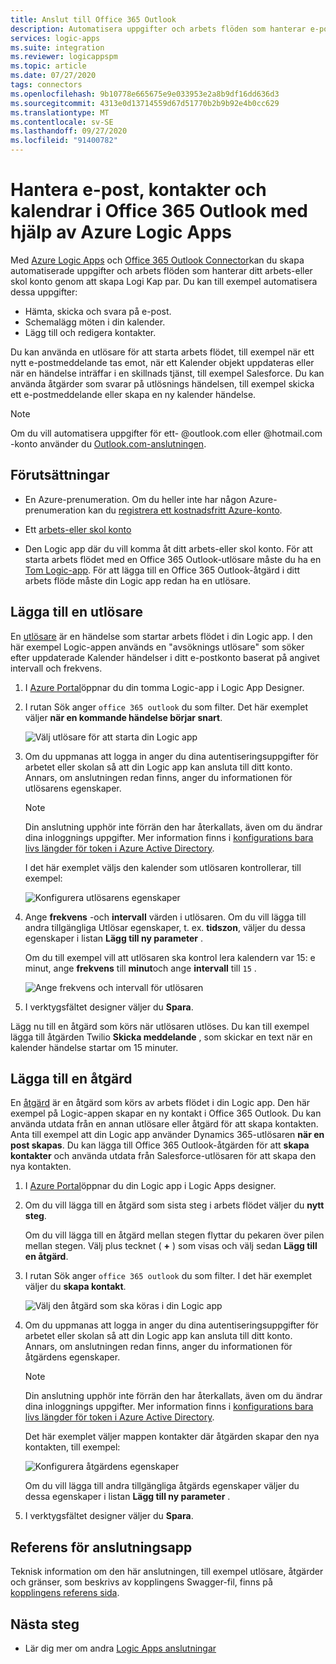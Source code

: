 ```yaml
---
title: Anslut till Office 365 Outlook
description: Automatisera uppgifter och arbets flöden som hanterar e-post, kontakter och kalendrar i Office 365 Outlook med hjälp av Azure Logic Apps
services: logic-apps
ms.suite: integration
ms.reviewer: logicappspm
ms.topic: article
ms.date: 07/27/2020
tags: connectors
ms.openlocfilehash: 9b10778e665675e9e033953e2a8b9df16dd636d3
ms.sourcegitcommit: 4313e0d13714559d67d51770b2b9b92e4b0cc629
ms.translationtype: MT
ms.contentlocale: sv-SE
ms.lasthandoff: 09/27/2020
ms.locfileid: "91400782"
---
```

# <a name="manage-email-contacts-and-calendars-in-office-365-outlook-by-using-azure-logic-apps"></a>Hantera e-post, kontakter och kalendrar i Office 365 Outlook med hjälp av Azure Logic Apps

Med [Azure Logic Apps](../logic-apps/logic-apps-overview.md) och [Office 365 Outlook Connector](/connectors/office365connector/)kan du skapa automatiserade uppgifter och arbets flöden som hanterar ditt arbets-eller skol konto genom att skapa Logi Kap par. Du kan till exempel automatisera dessa uppgifter:

* Hämta, skicka och svara på e-post. 
* Schemalägg möten i din kalender.
* Lägg till och redigera kontakter. 

Du kan använda en utlösare för att starta arbets flödet, till exempel när ett nytt e-postmeddelande tas emot, när ett Kalender objekt uppdateras eller när en händelse inträffar i en skillnads tjänst, till exempel Salesforce. Du kan använda åtgärder som svarar på utlösnings händelsen, till exempel skicka ett e-postmeddelande eller skapa en ny kalender händelse. 

> [!NOTE]
> Om du vill automatisera uppgifter för ett- @outlook.com eller @hotmail.com -konto använder du [Outlook.com-anslutningen](../connectors/connectors-create-api-outlook.md).

## <a name="prerequisites"></a>Förutsättningar

* En Azure-prenumeration. Om du heller inte har någon Azure-prenumeration kan du [registrera ett kostnadsfritt Azure-konto](https://azure.microsoft.com/free/?WT.mc_id=A261C142F). 

* Ett [arbets-eller skol konto](https://www.office.com/)

* Den Logic app där du vill komma åt ditt arbets-eller skol konto. För att starta arbets flödet med en Office 365 Outlook-utlösare måste du ha en [Tom Logic-app](../logic-apps/quickstart-create-first-logic-app-workflow.md). För att lägga till en Office 365 Outlook-åtgärd i ditt arbets flöde måste din Logic app redan ha en utlösare.

## <a name="add-a-trigger"></a>Lägga till en utlösare

En [utlösare](../logic-apps/logic-apps-overview.md#logic-app-concepts) är en händelse som startar arbets flödet i din Logic app. I den här exempel Logic-appen används en "avsöknings utlösare" som söker efter uppdaterade Kalender händelser i ditt e-postkonto baserat på angivet intervall och frekvens.

1. I [Azure Portal](https://portal.azure.com)öppnar du din tomma Logic-app i Logic App Designer.

1. I rutan Sök anger `office 365 outlook` du som filter. Det här exemplet väljer **när en kommande händelse börjar snart**.
   
   ![Välj utlösare för att starta din Logic app](./media/connectors-create-api-office365-outlook/office365-trigger.png)

1. Om du uppmanas att logga in anger du dina autentiseringsuppgifter för arbetet eller skolan så att din Logic app kan ansluta till ditt konto. Annars, om anslutningen redan finns, anger du informationen för utlösarens egenskaper.

   > [!NOTE]
   > Din anslutning upphör inte förrän den har återkallats, även om du ändrar dina inloggnings uppgifter. Mer information finns i [konfigurations bara livs längder för token i Azure Active Directory](../active-directory/develop/active-directory-configurable-token-lifetimes.md).

   I det här exemplet väljs den kalender som utlösaren kontrollerar, till exempel:

   ![Konfigurera utlösarens egenskaper](./media/connectors-create-api-office365-outlook/select-calendar.png)

1. Ange **frekvens** -och **intervall** värden i utlösaren. Om du vill lägga till andra tillgängliga Utlösar egenskaper, t. ex. **tidszon**, väljer du dessa egenskaper i listan **Lägg till ny parameter** .

   Om du till exempel vill att utlösaren ska kontrol lera kalendern var 15: e minut, ange **frekvens** till **minut**och ange **intervall** till `15` . 

   ![Ange frekvens och intervall för utlösaren](./media/connectors-create-api-office365-outlook/calendar-settings.png)

1. I verktygsfältet designer väljer du **Spara**.

Lägg nu till en åtgärd som körs när utlösaren utlöses. Du kan till exempel lägga till åtgärden Twilio **Skicka meddelande** , som skickar en text när en kalender händelse startar om 15 minuter.

## <a name="add-an-action"></a>Lägga till en åtgärd

En [åtgärd](../logic-apps/logic-apps-overview.md#logic-app-concepts) är en åtgärd som körs av arbets flödet i din Logic app. Den här exempel på Logic-appen skapar en ny kontakt i Office 365 Outlook. Du kan använda utdata från en annan utlösare eller åtgärd för att skapa kontakten. Anta till exempel att din Logic app använder Dynamics 365-utlösaren **när en post skapas**. Du kan lägga till Office 365 Outlook-åtgärden för att **skapa kontakter** och använda utdata från Salesforce-utlösaren för att skapa den nya kontakten.

1. I [Azure Portal](https://portal.azure.com)öppnar du din Logic app i Logic Apps designer.

1. Om du vill lägga till en åtgärd som sista steg i arbets flödet väljer du **nytt steg**. 

   Om du vill lägga till en åtgärd mellan stegen flyttar du pekaren över pilen mellan stegen. Välj plus tecknet ( **+** ) som visas och välj sedan **Lägg till en åtgärd**.

1. I rutan Sök anger `office 365 outlook` du som filter. I det här exemplet väljer du **skapa kontakt**.

   ![Välj den åtgärd som ska köras i din Logic app](./media/connectors-create-api-office365-outlook/office365-actions.png) 

1. Om du uppmanas att logga in anger du dina autentiseringsuppgifter för arbetet eller skolan så att din Logic app kan ansluta till ditt konto. Annars, om anslutningen redan finns, anger du informationen för åtgärdens egenskaper.

   > [!NOTE]
   > Din anslutning upphör inte förrän den har återkallats, även om du ändrar dina inloggnings uppgifter. Mer information finns i [konfigurations bara livs längder för token i Azure Active Directory](../active-directory/develop/active-directory-configurable-token-lifetimes.md).

   Det här exemplet väljer mappen kontakter där åtgärden skapar den nya kontakten, till exempel:

   ![Konfigurera åtgärdens egenskaper](./media/connectors-create-api-office365-outlook/select-contacts-folder.png)

   Om du vill lägga till andra tillgängliga åtgärds egenskaper väljer du dessa egenskaper i listan **Lägg till ny parameter** .

1. I verktygsfältet designer väljer du **Spara**.

## <a name="connector-reference"></a>Referens för anslutningsapp

Teknisk information om den här anslutningen, till exempel utlösare, åtgärder och gränser, som beskrivs av kopplingens Swagger-fil, finns på [kopplingens referens sida](/connectors/office365/). 

## <a name="next-steps"></a>Nästa steg

* Lär dig mer om andra [Logic Apps anslutningar](../connectors/apis-list.md)